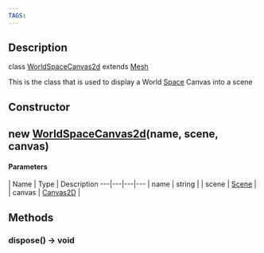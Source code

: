 ```yaml
---
TAGS:
---
```

## Description

class [WorldSpaceCanvas2d](/classes/2.4/WorldSpaceCanvas2d) extends [Mesh](/classes/2.4/Mesh)

This is the class that is used to display a World [Space](/classes/2.4/Space) Canvas into a scene

## Constructor

## new [WorldSpaceCanvas2d](/classes/2.4/WorldSpaceCanvas2d)(name, scene, canvas)



#### Parameters
 | Name | Type | Description
---|---|---|---
 | name | string | 
 | scene | [Scene](/classes/2.4/Scene) | 
 | canvas | [Canvas2D](/classes/2.4/Canvas2D) | 
## Methods

### dispose() &rarr; void


